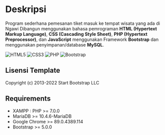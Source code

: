 # Deskripsi
Program sederhana pemesanan tiket masuk ke tempat wisata yang ada di Ngawi
Dibangun menggunakan bahasa pemrograman **HTML (Hypertext Markup Language)**, **CSS (Cascading Style Sheet)**, **PHP (Hypertext Preprocessor)**, dan **JavaScript** menggunakan Framework **Bootstrap** dan menggunakan penyimpanan/database **MySQL**.

<img alt="HTML5" src="https://img.shields.io/badge/html5%20-%23E34F26.svg?&style=for-the-badge&logo=html5&logoColor=white"/> 
<img alt="CSS3" src="https://img.shields.io/badge/css3%20-%231572B6.svg?&style=for-the-badge&logo=css3&logoColor=white"/>
<img alt="PHP" src="https://img.shields.io/badge/php-%23777BB4.svg?&style=for-the-badge&logo=php&logoColor=white"/>
<img alt="Bootstrap" src="https://img.shields.io/badge/bootstrap%20-%23563D7C.svg?&style=for-the-badge&logo=bootstrap&logoColor=white"/>

## Lisensi Template
Copyright (c) 2013-2022 Start Bootstrap LLC
<a href="https://startbootstrap.com/previews/agency"></a>

## Requirements
* XAMPP : PHP >= 7.0.0
* MariaDB >= 10.4.6-MariaDB
* Google Chrome >= 89.0.4389.114
* Bootstrap >= 5.0.0 
